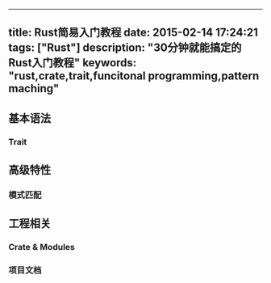 
---

title: Rust简易入门教程
date: 2015-02-14 17:24:21
tags: ["Rust"]
description: "30分钟就能搞定的Rust入门教程"
keywords: "rust,crate,trait,funcitonal programming,pattern maching"
---


## 基本语法



### Trait

## 高级特性

### 模式匹配




## 工程相关

### Crate & Modules

### 项目文档